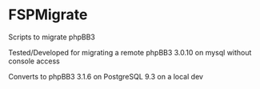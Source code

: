 # FSPMigrate
Scripts to migrate phpBB3

Tested/Developed for migrating a remote phpBB3 3.0.10 on mysql without console access

Converts to phpBB3 3.1.6 on PostgreSQL 9.3 on a local dev
